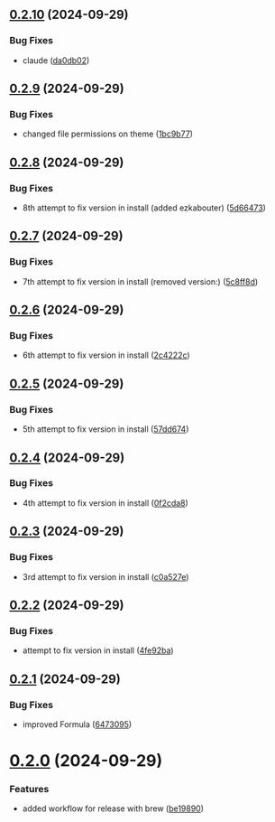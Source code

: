 ## [0.2.10](https://github.com/easytocloud/oh-my-easytocloud/compare/v0.2.9...v0.2.10) (2024-09-29)


### Bug Fixes

* claude ([da0db02](https://github.com/easytocloud/oh-my-easytocloud/commit/da0db023dd1ff895a2c43e1647832a905524e5c3))

## [0.2.9](https://github.com/easytocloud/oh-my-easytocloud/compare/v0.2.8...v0.2.9) (2024-09-29)


### Bug Fixes

* changed file permissions on theme ([1bc9b77](https://github.com/easytocloud/oh-my-easytocloud/commit/1bc9b77191554d86938e5decd3f552592ba29430))

## [0.2.8](https://github.com/easytocloud/oh-my-easytocloud/compare/v0.2.7...v0.2.8) (2024-09-29)


### Bug Fixes

* 8th attempt to fix version in install (added ezkabouter) ([5d66473](https://github.com/easytocloud/oh-my-easytocloud/commit/5d66473c64dd06f59cad3b340ebfd240d2a2e635))

## [0.2.7](https://github.com/easytocloud/oh-my-easytocloud/compare/v0.2.6...v0.2.7) (2024-09-29)


### Bug Fixes

* 7th attempt to fix version in install (removed version:) ([5c8ff8d](https://github.com/easytocloud/oh-my-easytocloud/commit/5c8ff8d68725fd17bf06b49d31fad4cc5e928a93))

## [0.2.6](https://github.com/easytocloud/oh-my-easytocloud/compare/v0.2.5...v0.2.6) (2024-09-29)


### Bug Fixes

* 6th attempt to fix version in install ([2c4222c](https://github.com/easytocloud/oh-my-easytocloud/commit/2c4222c59f7acd00c502377176f2bacbad51b0e7))

## [0.2.5](https://github.com/easytocloud/oh-my-easytocloud/compare/v0.2.4...v0.2.5) (2024-09-29)


### Bug Fixes

* 5th attempt to fix version in install ([57dd674](https://github.com/easytocloud/oh-my-easytocloud/commit/57dd67458f97b395eb4e06e1616eaf7dad91a3e7))

## [0.2.4](https://github.com/easytocloud/oh-my-easytocloud/compare/v0.2.3...v0.2.4) (2024-09-29)


### Bug Fixes

* 4th attempt to fix version in install ([0f2cda8](https://github.com/easytocloud/oh-my-easytocloud/commit/0f2cda8ba73e12ea263ba2684fa8282f752d5e89))

## [0.2.3](https://github.com/easytocloud/oh-my-easytocloud/compare/v0.2.2...v0.2.3) (2024-09-29)


### Bug Fixes

* 3rd attempt to fix version in install ([c0a527e](https://github.com/easytocloud/oh-my-easytocloud/commit/c0a527e21987d1e0a54485f1dd1dd183a4b7cab2))

## [0.2.2](https://github.com/easytocloud/oh-my-easytocloud/compare/v0.2.1...v0.2.2) (2024-09-29)


### Bug Fixes

* attempt to fix version in install ([4fe92ba](https://github.com/easytocloud/oh-my-easytocloud/commit/4fe92ba17e48bb9be0cd11fa12768fcda778f2f3))

## [0.2.1](https://github.com/easytocloud/oh-my-easytocloud/compare/v0.2.0...v0.2.1) (2024-09-29)


### Bug Fixes

* improved Formula ([6473095](https://github.com/easytocloud/oh-my-easytocloud/commit/6473095f7d984ebda4f0914b001ce12037755125))

# [0.2.0](https://github.com/easytocloud/oh-my-easytocloud/compare/v0.1.0...v0.2.0) (2024-09-29)


### Features

* added workflow for release with brew ([be19890](https://github.com/easytocloud/oh-my-easytocloud/commit/be198903edaaa9fb44f774dbb05627dbe92ed320))
